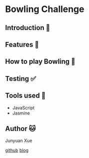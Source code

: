 
Bowling Challenge
=================


Introduction :bowling:
----------


Features :star2:
-----------

How to play Bowling :page_with_curl:
-------------------

Testing :white_check_mark:
---------

Tools used :wrench:
-----------
* JavaScript
* Jasmine

Author :cat:
----------------------
Junyuan Xue

[github](https://github.com/junyuanxue)  [blog](https://spinningcodes.wordpress.com/)
